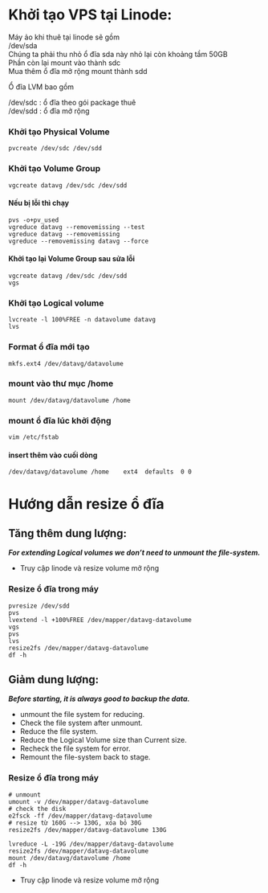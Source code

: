 # Khởi tạo VPS tại Linode:

Máy ảo khi thuê tại linode sẽ gồm <br>
/dev/sda <br>
Chúng ta phải thu nhỏ ổ đĩa sda này nhỏ lại còn khoảng tầm 50GB <br>
Phần còn lại mount vào thành sdc <br>
Mua thêm ổ đĩa mở rộng mount thành sdd <br>

Ổ đĩa LVM bao gồm <br>

/dev/sdc : ổ đĩa theo gói package thuê <br>
/dev/sdd : ổ đĩa mở rộng <br>

### Khởi tạo Physical Volume
```
pvcreate /dev/sdc /dev/sdd
```
### Khởi tạo Volume Group
```
vgcreate datavg /dev/sdc /dev/sdd
```
#### Nếu bị lỗi thì chạy
```
pvs -o+pv_used
vgreduce datavg --removemissing --test
vgreduce datavg --removemissing
vgreduce --removemissing datavg --force
```
#### Khởi tạo lại Volume Group sau sửa lỗi
```
vgcreate datavg /dev/sdc /dev/sdd
vgs
```
### Khởi tạo Logical volume
```
lvcreate -l 100%FREE -n datavolume datavg
lvs
```
### Format ổ đĩa mới tạo
```
mkfs.ext4 /dev/datavg/datavolume
```
### mount vào thư mục /home
```
mount /dev/datavg/datavolume /home
```
### mount ổ đĩa lúc khởi động
```
vim /etc/fstab
```
#### insert thêm vào cuối dòng
```
/dev/datavg/datavolume /home    ext4  defaults  0 0
```

# Hướng dẫn resize  ổ đĩa
## Tăng thêm dung lượng: <br>
***For extending Logical volumes we don’t need to unmount the file-system.***
- Truy cập linode và resize volume mở rộng
### Resize ổ đĩa trong máy
```
pvresize /dev/sdd
pvs
lvextend -l +100%FREE /dev/mapper/datavg-datavolume
vgs
pvs
lvs
resize2fs /dev/mapper/datavg-datavolume
df -h
```
## Giảm dung lượng: <br>

***Before starting, it is always good to backup the data.***
- unmount the file system for reducing.
- Check the file system after unmount.
- Reduce the file system.
- Reduce the Logical Volume size than Current size.
- Recheck the file system for error.
- Remount the file-system back to stage.



### Resize ổ đĩa trong máy <br>

```
# unmount
umount -v /dev/mapper/datavg-datavolume
# check the disk
e2fsck -ff /dev/mapper/datavg-datavolume
# resize từ 160G --> 130G, xóa bỏ 30G
resize2fs /dev/mapper/datavg-datavolume 130G

lvreduce -L -19G /dev/mapper/datavg-datavolume
resize2fs /dev/mapper/datavg-datavolume
mount /dev/datavg/datavolume /home
df -h
```
- Truy cập linode và resize volume mở rộng
